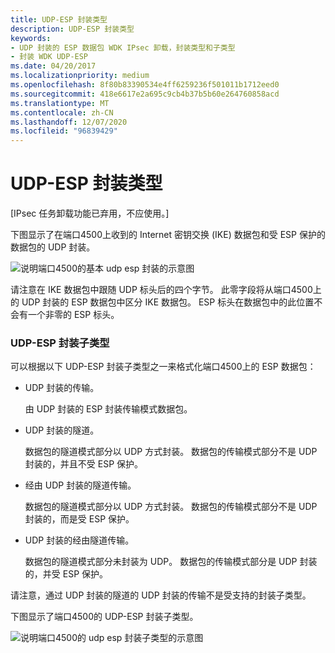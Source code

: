 ```yaml
---
title: UDP-ESP 封装类型
description: UDP-ESP 封装类型
keywords:
- UDP 封装的 ESP 数据包 WDK IPsec 卸载，封装类型和子类型
- 封装 WDK UDP-ESP
ms.date: 04/20/2017
ms.localizationpriority: medium
ms.openlocfilehash: 8f80b83390534e4ff6259236f501011b1712eed0
ms.sourcegitcommit: 418e6617e2a695c9cb4b37b5b60e264760858acd
ms.translationtype: MT
ms.contentlocale: zh-CN
ms.lasthandoff: 12/07/2020
ms.locfileid: "96839429"
---
```

# <a name="udp-esp-encapsulation-types"></a>UDP-ESP 封装类型

\[IPsec 任务卸载功能已弃用，不应使用。\]




下图显示了在端口4500上收到的 Internet 密钥交换 (IKE) 数据包和受 ESP 保护的数据包的 UDP 封装。

![说明端口4500的基本 udp esp 封装的示意图](images/4500-encap-types.png)

请注意在 IKE 数据包中跟随 UDP 标头后的四个字节。 此零字段将从端口4500上的 UDP 封装的 ESP 数据包中区分 IKE 数据包。 ESP 标头在数据包中的此位置不会有一个非零的 ESP 标头。

### <a name="udp-esp-encapsulation-subtypes"></a>UDP-ESP 封装子类型

可以根据以下 UDP-ESP 封装子类型之一来格式化端口4500上的 ESP 数据包：

-   UDP 封装的传输。

    由 UDP 封装的 ESP 封装传输模式数据包。

-   UDP 封装的隧道。

    数据包的隧道模式部分以 UDP 方式封装。 数据包的传输模式部分不是 UDP 封装的，并且不受 ESP 保护。

-   经由 UDP 封装的隧道传输。

    数据包的隧道模式部分以 UDP 方式封装。 数据包的传输模式部分不是 UDP 封装的，而是受 ESP 保护。

-   UDP 封装的经由隧道传输。

    数据包的隧道模式部分未封装为 UDP。 数据包的传输模式部分是 UDP 封装的，并受 ESP 保护。

请注意，通过 UDP 封装的隧道的 UDP 封装的传输不是受支持的封装子类型。

下图显示了端口4500的 UDP-ESP 封装子类型。

![说明端口4500的 udp esp 封装子类型的示意图](images/4500-encap-subtypes.png)

 

 





